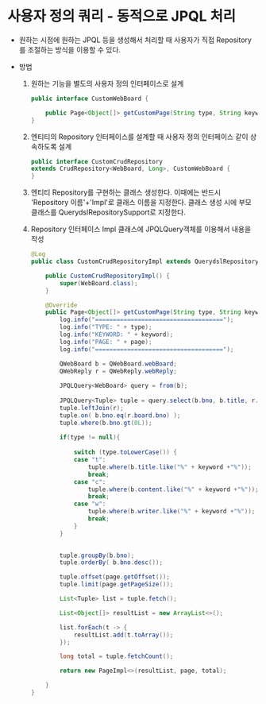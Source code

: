 # 사용자 정의 쿼리 - 동적으로 JPQL 처리

  - 원하는 시점에 원하는 JPQL 등을 생성해서 처리할 때 사용자가 직접 Repository를 조절하는 방식을 이용할 수 있다.

  - 방법
    
    1. 원하는 기능을 별도의 사용자 정의 인터페이스로 설계

        ```Java
        public interface CustomWebBoard {

            public Page<Object[]> getCustomPage(String type, String keyword, Pageable page);  
        }
        ```

    2. 엔티티의 Repository 인터페이스를 설계할 때 사용자 정의 인터페이스 같이 상속하도록 설계

        ```Java
        public interface CustomCrudRepository 
        extends CrudRepository<WebBoard, Long>, CustomWebBoard {
        }
        ```

    3. 엔티티 Repository를 구현하는 클래스 생성한다. 이때에는 반드시 'Repository 이름'+'Impl'로 클래스 이름을 지정한다. 클래스 생성 시에 부모 클래스를 QuerydslRepositorySupport로 지정한다.

    4. Repository 인터페이스 Impl 클래스에 JPQLQuery객체를 이용해서 내용을 작성

        ```Java
        @Log
        public class CustomCrudRepositoryImpl extends QuerydslRepositorySupport implements CustomWebBoard {

            public CustomCrudRepositoryImpl() {
                super(WebBoard.class);
            }

            @Override
            public Page<Object[]> getCustomPage(String type, String keyword, Pageable page) {
                log.info("====================================");
                log.info("TYPE: " + type);
                log.info("KEYWORD: " + keyword);
                log.info("PAGE: " + page);
                log.info("====================================");

                QWebBoard b = QWebBoard.webBoard;
                QWebReply r = QWebReply.webReply;
                
                JPQLQuery<WebBoard> query = from(b);
                
                JPQLQuery<Tuple> tuple = query.select(b.bno, b.title, r.count(), b.writer, b.regdate);
                tuple.leftJoin(r);
                tuple.on( b.bno.eq(r.board.bno) );
                tuple.where(b.bno.gt(0L));
                
                if(type != null){
                    
                    switch (type.toLowerCase()) {
                    case "t":
                        tuple.where(b.title.like("%" + keyword +"%"));
                        break;
                    case "c":
                        tuple.where(b.content.like("%" + keyword +"%"));
                        break;
                    case "w":
                        tuple.where(b.writer.like("%" + keyword +"%"));
                        break;				
                    }
                }
                

                tuple.groupBy(b.bno);
                tuple.orderBy( b.bno.desc());

                tuple.offset(page.getOffset());
                tuple.limit(page.getPageSize());

                List<Tuple> list = tuple.fetch();

                List<Object[]> resultList = new ArrayList<>();

                list.forEach(t -> {
                    resultList.add(t.toArray());
                });

                long total = tuple.fetchCount();

                return new PageImpl<>(resultList, page, total);

            }
        }
        ```

 